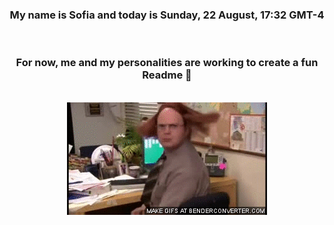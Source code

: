 


<div align="center">
<h3 >My name is Sofia and today is Sunday, 22 August, 17:32 GMT-4</h3><br>
<h3 >For now, me and my personalities are working to create a fun Readme 👋
</h3><br>
<img src='img/dwight.gif' alt='working...'/>
</div>
